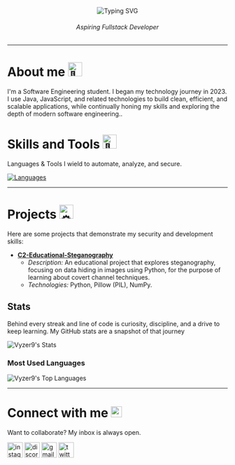 <!-- Animated Title -->
<p align="center">
  <img src="https://readme-typing-svg.herokuapp.com?font=Fira+Code&size=28&pause=1000&color=36BCF7&center=true&vCenter=true&width=435&lines=Hi+Guys,+I'm+Richard!;Dev+%7C+Fullstack;Welcome+to+my+Profile!+🚀" alt="Typing SVG" /> 
</p>

<h6 align="center">Aspiring Fullstack Developer</h6>

---

<!-- About me -->
<h1>About me <picture>
  <source srcset="https://fonts.gstatic.com/s/e/notoemoji/latest/1f44b/512.webp" type="image/webp">
  <img src="https://fonts.gstatic.com/s/e/notoemoji/latest/1f44b/512.gif" alt="👋" width="32" height="32">
</picture></h1>
<p>I'm a Software Engineering student. I began my technology journey in 2023. I use Java, JavaScript, and related technologies to build clean, efficient, and scalable applications, while continually honing my skills and exploring the depth of modern software engineering..</p>

<!-- Skills and Tools -->
<h1>Skills and Tools <picture>
  <source srcset="https://fonts.gstatic.com/s/e/notoemoji/latest/1f3af/512.webp" type="image/webp">
  <img src="https://fonts.gstatic.com/s/e/notoemoji/latest/1f3af/512.gif" alt="🎯" width="32" height="32">
</picture></h1>

<p>Languages & Tools I wield to automate, analyze, and secure.</p>

[![Languages](https://skillicons.dev/icons?i=bash,js,ts,html,css,bootstrap,vite,nodejs,next,mongodb,sass,react)](https://skillicons.dev)


---

<!-- Project -->
<h1>Projects <picture>
  <source srcset="https://fonts.gstatic.com/s/e/notoemoji/latest/2699_fe0f/512.webp" type="image/webp">
  <img src="https://fonts.gstatic.com/s/e/notoemoji/latest/2699_fe0f/512.gif" alt="⚙" width="32" height="32">
</picture> </h1> 
Here are some projects that demonstrate my security and development skills:

* **[C2-Educational-Steganography](https://github.com/Vyzer9/C2-Educational-Steganography)**
    * *Description:* An educational project that explores steganography, focusing on data hiding in images using Python, for the purpose of learning about covert channel techniques.
    * *Technologies:* Python, Pillow (PIL), NumPy.

<!-- Stats -->
## Stats
<p>Behind every streak and line of code is curiosity, discipline, and a drive to keep learning. My GitHub stats are a snapshot of that journey</p>

![Vyzer9's Stats](https://github-readme-stats.vercel.app/api?username=Vyzer9&theme=chartreuse-dark&show_icons=true&hide_border=true&count_private=true)

### Most Used Languages
![Vyzer9's Top Languages](https://github-readme-stats.vercel.app/api/top-langs/?username=Vyzer9&theme=chartreuse-dark&show_icons=true&hide_border=true&layout=compact)

---

<!-- Connect with me-->
<h1 align="left">Connect with me <img src="https://raw.githubusercontent.com/Tarikul-Islam-Anik/Animated-Fluent-Emojis/master/Emojis/Smilies/Love%20Letter.png" alt="Love Letter" width="25" height="25" /></h1>
<p>Want to collaborate? My inbox is always open.</p>
<div align="left">
  <a href="https://www.instagram.com/rsc.santoz"><img src="https://img.shields.io/static/v1?message=Instagram&logo=instagram&label=&color=E4405F&logoColor=white&labelColor=413b3b&style=for-the-badge" height="35" alt="instagram logo" /></a>
  <a href="https://discord.gg/vSS9Q2YP5D"><img src="https://img.shields.io/static/v1?message=Discord&logo=discord&label=&color=7289DA&logoColor=white&labelColor=413b3b&style=for-the-badge" height="35" alt="discord logo" /></a>
  <a href="mailto:Samzoovsk19@gmail.com"><img src="https://img.shields.io/static/v1?message=Gmail&logo=gmail&label=&color=D14836&logoColor=white&labelColor=413b3b&style=for-the-badge" height="35" alt="gmail logo" /></a>
  <a href="https://twitter.com/Vyzr9"><img src="https://img.shields.io/static/v1?message=Twitter&logo=twitter&label=&color=1DA1F2&logoColor=white&labelColor=413b3b&style=for-the-badge" height="35" alt="twitter logo" /></a>
</div>
